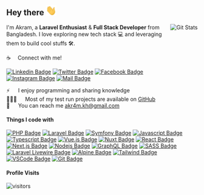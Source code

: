 ## Hey there <img src="hello.gif" width="28px" alt="Hey">

<a href="https://github.com/akr4m"><img alt="Git Stats" src="https://github-readme-stats.vercel.app/api?username=akr4m&count_private=true&show_icons=true&hide=prs,stars,contribs" align="right" height="150" /></a>

I'm Akram, a **Laravel Enthusiast** & **Full Stack Developer** from  Bangladesh.
I love exploring new tech stack 💻 and leveraging them to build cool stuffs 🛠️.

:coffee: &emsp;Connect with me!

[![Linkedin Badge](https://img.shields.io/badge/LinkedIn-0077B5?style=for-the-badge&logo=linkedin&logoColor=white)](https://www.linkedin.com/in/akr4m/) [![Twitter Badge](https://img.shields.io/badge/Twitter-1DA1F2?style=for-the-badge&logo=twitter&logoColor=white)](https://twitter.com/akr4mkhan/) [![Facebook Badge](https://img.shields.io/badge/Facebook-1877F2?style=for-the-badge&logo=facebook&logoColor=white)](https://www.facebook.com/akr4mkhan/) [![Instagram Badge](https://img.shields.io/badge/Instagram-E4405F?style=for-the-badge&logo=instagram&logoColor=white)](https://www.instagram.com/akr4mkhan/) [![Mail Badge](https://img.shields.io/badge/Gmail-D14836?style=for-the-badge&logo=gmail&logoColor=white)](mailto:akr4m.kh@gmail.com)


⚡ &emsp; I enjoy programming and sharing knowledge <br/>
👨🏻‍💻 &emsp; Most of my test run projects are available on [GitHub](https://github.com/akr4m?tab=repositories) <br/>
:e-mail: &emsp; You can reach me [akr4m.kh@gmail.com](mailto:akr4m.kh@gmail.com) <br/>

#### Things I code with

[![PHP Badge](https://img.shields.io/badge/-PHP-474A8A?style=for-the-badge&labelColor=black&logo=PHP&logoColor=B0B3D6)](#) [![Laravel Badge](https://img.shields.io/badge/-Laravel-F05340?style=for-the-badge&labelColor=f7f7f7&logo=Laravel&logoColor=F05340)](#) [![Symfony Badge](https://img.shields.io/badge/-Symfony-black?style=for-the-badge&labelColor=black&logo=Symfony&logoColor=white)](#) [![Javascript Badge](https://img.shields.io/badge/-Javascript-F0DB4F?style=for-the-badge&labelColor=black&logo=javascript&logoColor=F0DB4F)](#) [![Typescript Badge](https://img.shields.io/badge/-Typescript-007acc?style=for-the-badge&labelColor=black&logo=typescript&logoColor=007acc)](#) [![Vue.js Badge](https://img.shields.io/badge/-Vue.js-42b883?style=for-the-badge&labelColor=black&logo=vuedotjs&logoColor=42b883)](#) [![Nuxt Badge](https://img.shields.io/badge/-Nuxt.js-41b883?style=for-the-badge&labelColor=black&logo=nuxtdotjs&logoColor=41b883)](#) [![React Badge](https://img.shields.io/badge/-React-61DBFB?style=for-the-badge&labelColor=black&logo=react&logoColor=61DBFB)](#) [![Next.js Badge](https://img.shields.io/badge/next.js-000000?style=for-the-badge&logo=nextdotjs&logoColor=white)](#) [![Nodejs Badge](https://img.shields.io/badge/-Nodejs-3C873A?style=for-the-badge&labelColor=black&logo=node.js&logoColor=3C873A)](#) [![GraphQL Badge](https://img.shields.io/badge/-GraphQl-e535ab?style=for-the-badge&labelColor=black&logo=node.js&logoColor=e535ab)](#) [![SASS Badge](https://img.shields.io/badge/Sass-CC6699?style=for-the-badge&logo=sass&logoColor=white)](#) [![Laravel Livewire Badge](https://img.shields.io/badge/-Livewire-fb70a9?style=for-the-badge&labelColor=black&logo=livewire&logoColor=fb70a9)](#) [![Alpine Badge](https://img.shields.io/badge/Alpine.js-a1cdd9?style=for-the-badge&logo=alpinedotjs&logoColor=a1cdd9&labelColor=000000)](#) [![Tailwind Badge](https://img.shields.io/badge/Tailwind%20CSS-092749?style=for-the-badge&logo=tailwindcss&logoColor=06B6D4&labelColor=000000)](#) [![VSCode Badge](https://img.shields.io/badge/Visual_Studio_Code-5C2D91?style=for-the-badge&logo=visual%20studio&logoColor=white)](#) [![Git Badge](https://img.shields.io/badge/Git-F05032?style=for-the-badge&logo=git&logoColor=white)](#)

#### Profile Visits

![visitors](https://visitor-badge.glitch.me/badge?page_id=akr4m)
